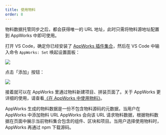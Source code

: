 ```yaml
---
title: 使用物料
order: 8
---
```


物料数据托管同步之后，都会获得唯一的 URL 地址，此时只需将物料源地址配置到 AppWorks 中即可使用。

打开 VS Code，确定你已经安装了 [AppWorks 插件集合](https://marketplace.visualstudio.com/items?itemName=iceworks-team.iceworks)，然后在 VS Code 中输入命令 `AppWorks: Set` 唤起设置面板：

![](https://img.alicdn.com/tfs/TB1mnuDXCslXu8jSZFuXXXg7FXa-1082-685.png)

点击「添加」按钮：

![](https://img.alicdn.com/tfs/TB1GosubCR26e4jSZFEXXbwuXXa-1039-743.png)

接着就可以在 AppWorks 里通过物料新建项目、拼装页面了。关于 AppWorks 更详细的使用，请查看[《在 AppWorks 中使用物料》](/pack/basic/materials)。

AppWorks 生成的物料数据是一份不包含物料源码的元数据，当用户在 AppWorks 中添加物料 URL AppWorks 会向该 URL 请求物料数据，根据物料数据在页面中展示当前物料集合包含的组件、区块和项目。当用户选择使用物料时，AppWorks 再通过 npm 下载源码。
